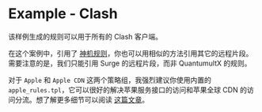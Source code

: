 # Example - Clash

该样例生成的规则可以用于所有的 Clash 客户端。

在这个案例中，引用了 [神机规则](https://github.com/ConnersHua/Profiles/tree/master/Surge)，你也可以用相似的方法引用其它的远程片段。需要注意的是，我们只能引用 Surge 的远程片段，而非 QuantumultX 的规则。

对于 `Apple` 和 `Apple CDN` 这两个策略组，我强烈建议你使用内置的 `apple_rules.tpl`，它可以很好的解决苹果服务接口的访问和苹果全球 CDN 的访问分流。想了解更多细节可以阅读 [这篇文章](https://blog.dada.li/2019/better-proxy-rules-for-apple-services)。
